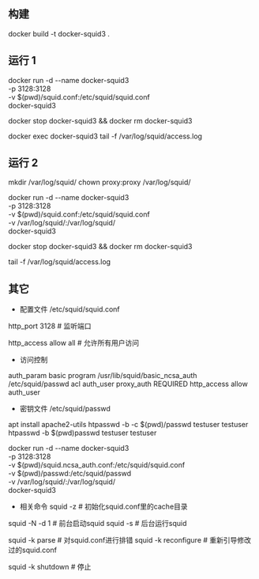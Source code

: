 ## 构建
docker build -t docker-squid3 .

## 运行 1
docker run -d --name docker-squid3 \
    -p 3128:3128 \
    -v $(pwd)/squid.conf:/etc/squid/squid.conf \
    docker-squid3

docker stop docker-squid3 && docker rm docker-squid3

docker exec docker-squid3 tail -f /var/log/squid/access.log

## 运行 2

mkdir /var/log/squid/
chown proxy:proxy /var/log/squid/

docker run -d --name docker-squid3 \
    -p 3128:3128 \
    -v $(pwd)/squid.conf:/etc/squid/squid.conf \
    -v /var/log/squid/:/var/log/squid/ \
    docker-squid3

docker stop docker-squid3 && docker rm docker-squid3

tail -f /var/log/squid/access.log

## 其它
- 配置文件
/etc/squid/squid.conf

http_port 3128 # 监听端口

http_access allow all # 允许所有用户访问

- 访问控制

auth_param basic program /usr/lib/squid/basic_ncsa_auth /etc/squid/passwd
acl auth_user proxy_auth REQUIRED
http_access allow auth_user

- 密钥文件 /etc/squid/passwd

apt install apache2-utils
htpasswd -b -c $(pwd)/passwd testuser testuser
htpasswd -b $(pwd)passwd testuser testuser

docker run -d --name docker-squid3 \
    -p 3128:3128 \
    -v $(pwd)/squid.ncsa_auth.conf:/etc/squid/squid.conf \
    -v $(pwd)/passwd:/etc/squid/passwd \
    -v /var/log/squid/:/var/log/squid/ \
    docker-squid3

- 相关命令
squid -z # 初始化squid.conf里的cache目录

squid -N -d 1 # 前台启动squid
squid -s # 后台运行squid

squid -k parse # 对squid.conf进行排错
squid -k reconfigure # 重新引导修改过的squid.conf

squid -k shutdown # 停止
